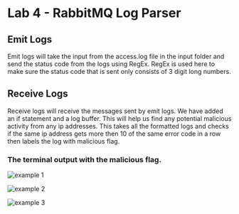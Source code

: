 # Lab 4 - RabbitMQ Log Parser

## Emit Logs

Emit logs will take the input from the access.log file in the input folder and send the status code from the logs using RegEx.
RegEx is used here to make sure the status code that is sent only consists of 3 digit long numbers.

## Receive Logs

Receive logs will receive the messages sent by emit logs.
We have added an if statement and a log buffer. This will help us find any potential malicious activity from any ip addresses. This takes all the formatted logs and checks if the same ip address gets more then 10 of the same error code in a row then labels the log with malicious flag.

### The terminal output with the malicious flag.

![example 1](https://i.imgur.com/uQy4G73.png)

![example 2](https://i.imgur.com/JH0x25W.jpg)

![example 3](https://i.imgur.com/cKtWFO8.png)
